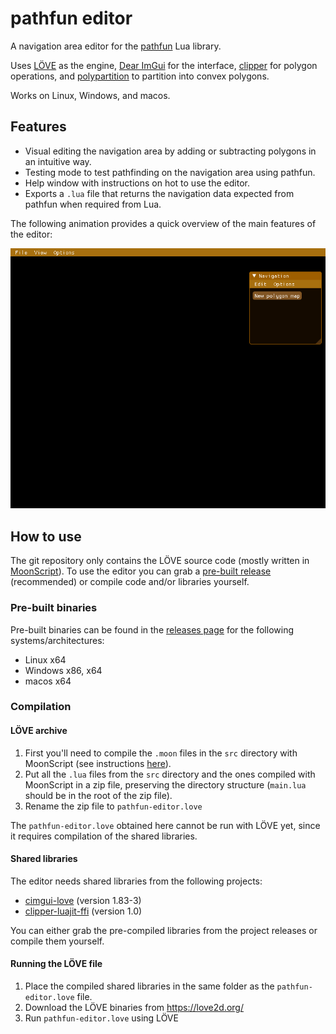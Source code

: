 # pathfun editor

A navigation area editor for the [pathfun](https://github.com/apicici/pathfun) Lua library.

Uses [LÖVE](https://love2d.org/) as the engine, [Dear ImGui](https://github.com/ocornut/imgui) for the interface, [clipper](http://www.angusj.com/delphi/clipper.php) for polygon operations, and [polypartition](https://github.com/ivanfratric/polypartition) to partition into convex polygons.

Works on Linux, Windows, and macos.

## Features
- Visual editing the navigation area by adding or subtracting polygons in an intuitive way.
- Testing mode to test pathfinding on the navigation area using pathfun.
- Help window with instructions on hot to use the editor.
- Exports a `.lua` file that returns the navigation data expected from pathfun when required from Lua.

The following animation provides a quick overview of the main features of the editor:

![Animation showing the editor in use.](example.gif)

## How to use

The git repository only contains the LÖVE source code (mostly written in [MoonScript](https://moonscript.org/)). To use the editor you can grab a [pre-built release](https://github.com/apicici/clipper-luajit-ffi/releases) (recommended) or compile code and/or libraries yourself.

### Pre-built binaries

Pre-built binaries can be found in the [releases page](https://github.com/apicici/clipper-luajit-ffi/releases) for the following systems/architectures:
* Linux x64
* Windows x86, x64
* macos x64

### Compilation

#### LÖVE archive

1. First you'll need to compile the `.moon` files in the `src` directory with MoonScript (see instructions [here](https://leafo.net/posts/getting_started_with_moonscript.html#creating-programs/compiling-and-running)).
2. Put all the `.lua` files from the `src` directory and the ones compiled with MoonScript in a zip file, preserving the directory structure (`main.lua` should be in the root of the zip file).
3. Rename the zip file to `pathfun-editor.love`

The `pathfun-editor.love` obtained here cannot be run with LÖVE yet, since it requires compilation of the shared libraries.

#### Shared libraries

The editor needs shared libraries from the following projects:
* [cimgui-love](https://github.com/apicici/cimgui-love) (version 1.83-3)
* [clipper-luajit-ffi](https://github.com/apicici/clipper-luajit-ffi) (version 1.0)

You can either grab the pre-compiled libraries from the project releases or compile them yourself.


#### Running the LÖVE file

1. Place the compiled shared libraries in the same folder as the `pathfun-editor.love` file.
2. Download the LÖVE binaries from https://love2d.org/
3. Run `pathfun-editor.love` using LÖVE


